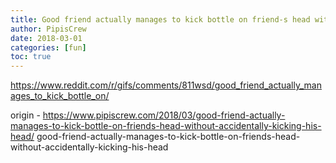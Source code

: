 ```yaml
---
title: Good friend actually manages to kick bottle on friend-s head without accidentally kicking his head
author: PipisCrew
date: 2018-03-01
categories: [fun]
toc: true
---
```


https://www.reddit.com/r/gifs/comments/811wsd/good_friend_actually_manages_to_kick_bottle_on/

origin - https://www.pipiscrew.com/2018/03/good-friend-actually-manages-to-kick-bottle-on-friends-head-without-accidentally-kicking-his-head/ good-friend-actually-manages-to-kick-bottle-on-friends-head-without-accidentally-kicking-his-head